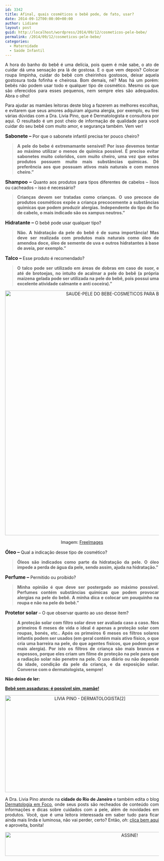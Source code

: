 ```yaml
---
id: 3342
title: Afinal, quais cosméticos o bebê pode, de fato, usar?
date: 2014-09-12T00:00:00+00:00
author: Lidiane
layout: post
guid: http://localhost/wordpress/2014/09/12/cosmeticos-pele-bebe/
permalink: /2014/09/12/cosmeticos-pele-bebe/
categories:
  - Maternidade
  - Saúde Infantil
---
```

<p align="justify">
  A hora do banho do bebê é uma delícia, pois quem é mãe sabe, o ato de cuidar dá uma sensação pra lá de gostosa. E o que vem depois? Colocar roupa limpinha, cuidar do bebê com cheirinhos gostosos, deixar aquela gostosura toda fofinha e cheirosa. Bom demais, né? Mas há um porém: bebês não podem usar todo e qualquer tipo de cosmético. Mesmo os que são oferecidos para esses pequenos, nem sempre eles são adequados. Abra o olho!
</p>

<p align="justify">
  Para ajudar as mamães leitoras deste blog a fazerem as melhores escolhas, e evitarem que seus amores adquiram alguma alergia, por exemplo, eu tirei várias dúvidas com a Dra. Livia Pino, que é Dermatologista e consultora por aqui. O resultado é um post cheio de informação de qualidade para você cuidar do seu bebê com muito amor, e segurança também. Vem ver!
</p>

<p align="justify">
  <strong><span style="font-size: medium;">Sabonete –</span></strong> Por que o sabonete infantil precisa ter pouco cheiro?
</p>

> <p align="justify">
>   <strong>A pele do bebe é extremamante sensivel! Por isso devemos tentar ao máximo utilizar o menos de química possivel. É preciso evitar sabonetes muito coloridos, com muito cheiro, uma vez que estes produtos possuem muito mais substâncias químicas. Dê preferência aos que possuam ativos mais naturais e com menos cheiro.”</strong>
> </p>

<p align="justify">
  <strong><span style="font-size: medium;">Shampoo –</span></strong> Quanto aos produtos para tipos diferentes de cabelos – lisos ou cacheados – isso é necessário?
</p>

> <p align="justify">
>   <strong>Crianças devem ser tratadas como crianças. O uso precoce de produtos cosméticos expõe a criança precocemente a substâncias químicas que podem produzir alergias. Independente do tipo de fio de cabelo, o mais indicado são os xampus neutros.”</strong>
> </p>

<p align="justify">
  <strong><span style="font-size: medium;">Hidratante –</span></strong> O bebê pode usar qualquer tipo?
</p>

> <p align="justify">
>   <strong>Não. A hidratação da pele do bebê é de suma importância! Mas deve ser realizada com produtos mais naturais como óleo de amendoa doce, óleo de semente de uva e outros hidratantes à base de aveia, por exemplo.”</strong>
> </p>

<p align="justify">
  <strong><span style="font-size: medium;">Talco –</span></strong> Esse produto é recomendado?
</p>

> <p align="justify">
>   <strong>O talco pode ser utilizado em áreas de dobras em caso de suor, e até de brotoejas, no intuito de acalmar a pele do bebê (a própria maizena gelada pode ser utilizada na pele do bebê, pois possui uma excelente atividade calmante e anti coceira).”</strong>
> </p>

<p align="center">
  <a href="http://www.trololodemulher.com.br/blog/wp-content/uploads/2014/09/SAUDE-PELE-DO-BEBE-COSMETICOS-PARA-BEBE-BEBE.jpg"><img class="alignnone size-full wp-image-10393" src="http://www.trololodemulher.com.br/blog/wp-content/uploads/2014/09/SAUDE-PELE-DO-BEBE-COSMETICOS-PARA-BEBE-BEBE.jpg" alt="SAUDE-PELE DO BEBE-COSMETICOS PARA BEBE-BEBE" width="755" height="800" /></a>
</p>

<p align="center">
  Imagem: <a href="http://www.freeimages.com/" target="_blank">FreeImages</a>
</p>

<p align="justify">
  <strong><span style="font-size: medium;">Óleo –</span></strong> Qual a indicação desse tipo de cosmético?
</p>

> <p align="justify">
>   <strong>Óleos são indicados como parte da hidratação da pele. O óleo impede a perda de água da pele, sendo assim, ajuda na hidratação.”</strong>
> </p>

<p align="justify">
  <strong><span style="font-size: medium;">Perfume –</span></strong> Permitido ou proibido?
</p>

> <p align="justify">
>   <strong>Minha opinião é que deve ser postergado ao máximo possível. Perfumes contém substâncias químicas que podem provocar alergias na pele do bebê. A minha dica e colocar um pouquinho na roupa e não na pele do bebê.”</strong>
> </p>

<p align="justify">
  <strong><span style="font-size: medium;">Protetor solar</span></strong> – O que observar quanto ao uso desse item?
</p>

> <p align="justify">
>   <strong>A proteção solar com filtro solar deve ser avaliada caso a caso. Nos primeiros 6 meses de vida o ideal é apenas a proteção solar com roupas, bonés, etc.. Após os primeiros 6 meses os filtros solares infantis podem ser usados (em geral contém mais ativo físico, o que cria uma barreira na pele, do que agentes fisicos, que podem gerar mais alergia). Por isto os filtros de criança são mais brancos e espessos, porque eles criam um filme de proteção na pele para que a radiação solar não penetre na pele. O uso diário ou não depende da idade, condição da pele da criança, e da exposição solar. Converse com o dermatologista, sempre!</strong>
> </p>

<p align="justify">
  <strong>Não deixe de ler:</strong>
</p>

<p align="justify">
  <a href="http://www.trololodemulher.com.br/2013/06/28/bebe-assaduras/" target="_blank"><strong>Bebê sem assaduras: é possível sim, mamãe!</strong></a>
</p>

<p align="center">
  <a href="http://www.trololodemulher.com.br/blog/wp-content/uploads/2012/09/LIVIA-PINO-DERMATOLOGISTA2.png"><img class="alignnone size-full wp-image-9123" src="http://www.trololodemulher.com.br/blog/wp-content/uploads/2012/09/LIVIA-PINO-DERMATOLOGISTA2.png" alt="LIVIA PINO - DERMATOLOGISTA[2]" width="540" height="317" /></a>
</p>

<p align="justify">
  A Dra. Livia Pino atende na <strong>cidade do Rio de Janeiro</strong> e também edita o blog <a href="http://www.dermatologiaemfoco.blogspot.com/" target="_blank">Dermatologia em Foco</a>, onde seus posts são recheados de conteúdo com informações e dicas sobre cuidados com a pele, além de novidades em produtos. Você, que é uma leitora interessada em saber tudo para ficar ainda mais linda e luminosa, não vai perder, certo? Então, <em>oh</em>: <a href="http://www.dermatologiaemfoco.blogspot.com/" target="_blank">clica bem aqui</a> e aproveita, bonita!
</p>

<p align="center">
  <a href="http://feedburner.google.com/fb/a/mailverify?uri=blogBichaFemea&loc=en_US" target="_blank"><img class="alignnone size-full wp-image-10439" src="http://www.trololodemulher.com.br/blog/wp-content/uploads/2014/09/ASSINE.png" alt="ASSINE!" width="800" height="78" /></a>
</p>

<p align="justify">